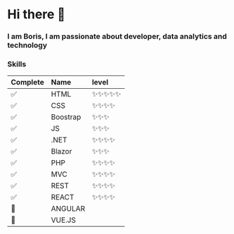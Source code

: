 # Hi there 👋
### I am Boris, I am passionate about developer, data analytics and technology

### Skills
| Complete  |  Name  | level |
|-----------|:----   |:----|
|:white_check_mark:    | HTML       |:sparkles::sparkles::sparkles::sparkles::sparkles:|
|:white_check_mark:    | CSS        |:sparkles::sparkles::sparkles::sparkles:|
|:white_check_mark:    | Boostrap   |:sparkles::sparkles::sparkles:|
|:white_check_mark:    | JS         |:sparkles::sparkles::sparkles:|
|:white_check_mark:    | .NET       |:sparkles::sparkles::sparkles::sparkles:|
|:white_check_mark:    | Blazor     |:sparkles::sparkles::sparkles:|
|:white_check_mark:    | PHP        |:sparkles::sparkles::sparkles::sparkles:|
|:white_check_mark:    | MVC        |:sparkles::sparkles::sparkles::sparkles:|
|:white_check_mark:    | REST       |:sparkles::sparkles::sparkles::sparkles:|
|:white_check_mark:    | REACT      |:sparkles::sparkles::sparkles::sparkles:|
|:white_square_button: | ANGULAR    ||
|:white_square_button: | VUE.JS     ||
<!--
**BorisTorrejon/BorisTorrejon** is a ✨ _special_ ✨ repository because its `README.md` (this file) appears on your GitHub profile.

Here are some ideas to get you started:

- 🔭 I’m currently working on ...
- 🌱 I’m currently learning ...
- 👯 I’m looking to collaborate on ...
- 🤔 I’m looking for help with ...
- 💬 Ask me about ...
- 📫 How to reach me: ...
- 😄 Pronouns: ...
- ⚡ Fun fact: ...
-->
